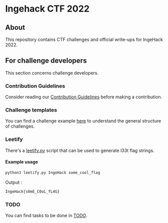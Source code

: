 # Ingehack CTF 2022 

## About

This repository contains CTF challenges and official write-ups for IngeHack 2022.

## For challenge developers

This section concerns challenge developers.

### Contribution Guidelines

Consider reading our [Contribution Guidelines](CONTRIBUTING.md) before making a contribution.

### Challenge templates

You can find a challenge example [here](challenge-example/) to understand the general structure of challenges.

### Leetify

There's a [leetify.py](leetify.py) script that can be used to generate l33t flag strings.

#### Example usage

```bash
python3 leetify.py IngeHack some_cool_flag
```

Output :  

```txt
IngeHack{s0mE_C0oL_fL4G}
```

### TODO

You can find tasks to be done in [TODO](TODO.md).
